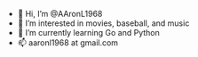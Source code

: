 - 👋 Hi, I’m @AAronL1968
- 👀 I’m interested in movies, baseball, and music
- 🌱 I’m currently learning Go and Python
- 📫 aaronl1968 at gmail.com

<!---
AAronL1968/AAronL1968 is a ✨ special ✨ repository because its `README.md` (this file) appears on your GitHub profile.
You can click the Preview link to take a look at your changes.
--->
